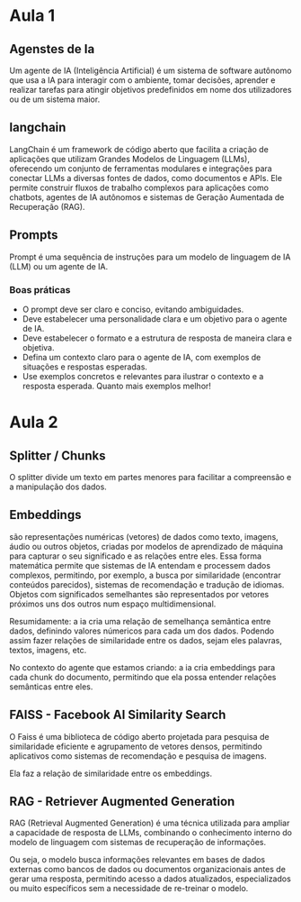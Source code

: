 # Aula 1

## Agenstes de Ia

  Um agente de IA (Inteligência Artificial) é um sistema de software autônomo que usa a IA para interagir
  com o ambiente, tomar decisões, aprender e realizar tarefas para atingir objetivos predefinidos em nome
  dos utilizadores ou de um sistema maior.
  
## langchain

LangChain é um framework de código aberto que facilita a criação de aplicações que utilizam Grandes Modelos de Linguagem (LLMs),
oferecendo um conjunto de ferramentas modulares e integrações para conectar LLMs a diversas fontes de dados, como documentos e APIs.
Ele permite construir fluxos de trabalho complexos para aplicações como chatbots, agentes de IA autônomos e sistemas de Geração
Aumentada de Recuperação (RAG).

## Prompts

Prompt é uma sequência de instruções para um modelo de linguagem de IA (LLM) ou um agente de IA.

### Boas práticas

- O prompt deve ser claro e conciso, evitando ambiguidades.
- Deve estabelecer uma personalidade clara e um objetivo para o agente de IA.
- Deve estabelecer o formato e a estrutura de resposta de maneira clara e objetiva.
- Defina um contexto claro para o agente de IA, com exemplos de situações e respostas esperadas.
- Use exemplos concretos e relevantes para ilustrar o contexto e a resposta esperada. Quanto mais exemplos melhor!

# Aula 2

## Splitter / Chunks

O splitter divide um texto em partes menores para facilitar a compreensão e a manipulação dos dados.

## Embeddings

são representações numéricas (vetores) de dados como texto, imagens, áudio ou outros objetos, criadas por modelos de aprendizado de
máquina para capturar o seu significado e as relações entre eles. Essa forma matemática permite que sistemas de IA entendam e processem
dados complexos, permitindo, por exemplo, a busca por similaridade (encontrar conteúdos parecidos), sistemas de recomendação e tradução
de idiomas. Objetos com significados semelhantes são representados por vetores próximos uns dos outros num espaço multidimensional.

Resumidamente: a ia cria uma relação de semelhança semântica entre dados, definindo valores númericos para cada um dos dados. Podendo
assim fazer relações de similaridade entre os dados, sejam eles palavras, textos, imagens, etc.

No contexto do agente que estamos criando: a ia cria embeddings para cada chunk do documento, permitindo que ela possa entender
relações semânticas entre eles.

## FAISS - Facebook AI Similarity Search

O Faiss é uma biblioteca de código aberto projetada para pesquisa de similaridade eficiente e agrupamento de vetores densos, permitindo
aplicativos como sistemas de recomendação e pesquisa de imagens.

Ela faz a relação de similaridade entre os embeddings.

## RAG - Retriever Augmented Generation

RAG (Retrieval Augmented Generation) é uma técnica utilizada para ampliar a capacidade de resposta de LLMs, combinando o conhecimento
interno do modelo de linguagem com sistemas de recuperação de informações.

Ou seja, o modelo busca informações relevantes em bases de dados externas como bancos de dados ou documentos organizacionais antes de
gerar uma resposta, permitindo acesso a dados atualizados, especializados ou muito específicos sem a necessidade de re-treinar o modelo.
